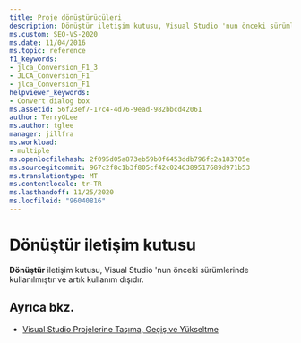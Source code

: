 ```yaml
---
title: Proje dönüştürücüleri
description: Dönüştür iletişim kutusu, Visual Studio 'nun önceki sürümlerinde kullanılmıştır ve artık kullanım dışıdır.
ms.custom: SEO-VS-2020
ms.date: 11/04/2016
ms.topic: reference
f1_keywords:
- jlca_Conversion_F1_3
- JLCA_Conversion_F1
- jlca_Conversion_F1
helpviewer_keywords:
- Convert dialog box
ms.assetid: 56f23ef7-17c4-4d76-9ead-982bbcd42061
author: TerryGLee
ms.author: tglee
manager: jillfra
ms.workload:
- multiple
ms.openlocfilehash: 2f095d05a873eb59b0f6453ddb796fc2a183705e
ms.sourcegitcommit: 967c2f8c1b3f805cf42c0246389517689d971b53
ms.translationtype: MT
ms.contentlocale: tr-TR
ms.lasthandoff: 11/25/2020
ms.locfileid: "96040816"
---
```

# <a name="convert-dialog-box"></a>Dönüştür iletişim kutusu

**Dönüştür** iletişim kutusu, Visual Studio 'nun önceki sürümlerinde kullanılmıştır ve artık kullanım dışıdır.

## <a name="see-also"></a>Ayrıca bkz.

- [Visual Studio Projelerine Taşıma, Geçiş ve Yükseltme](../../porting/port-migrate-and-upgrade-visual-studio-projects.md)
